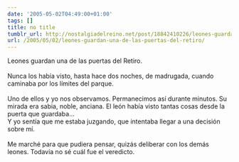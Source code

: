 ```yaml
---
date: '2005-05-02T04:49:00+01:00'
tags: []
title: no title
tumblr_url: http://nostalgiadelreino.net/post/18842410226/leones-guardan-una-de-las-puertas-del-retiro
url: /2005/05/02/leones-guardan-una-de-las-puertas-del-retiro/
---
```


<p>Leones guardan una de las puertas del Retiro.<br/><br/>Nunca los había visto, hasta hace dos noches, de madrugada, cuando caminaba por los límites del parque.<br/><br/>Uno de ellos y yo nos observamos. Permanecimos así durante minutos. Su mirada era sabia, noble, anciana. El león había visto tantas cosas desde la puerta que guardaba&hellip;<br/>Y yo sentía que me estaba juzgando, que intentaba llegar a una decisión sobre mí.<br/><br/>Me marché para que pudiera pensar, quizás deliberar con los demás leones. Todavía no sé cuál fue el veredicto.</p><div class="blogger-post-footer"><img width="1" height="1" src="https://blogger.googleusercontent.com/tracker/1180118427259117074-3881132135422478112?l=nostalgiadelreino.blogspot.com" alt=""/></div>